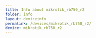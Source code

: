 ```yaml
---
title: Info about mikrotik_rb750_r2
folder: info
layout: deviceinfo
permalink: /devices/mikrotik_rb750_r2/
device: mikrotik_rb750_r2
---
```

